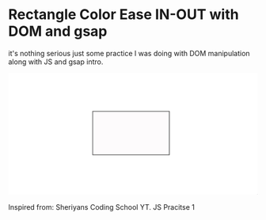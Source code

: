 # Rectangle Color Ease IN-OUT with DOM and gsap

it's nothing serious just some practice I was doing with DOM manipulation along with JS and gsap intro.

<!--  ![](https://github.com/knilesh9/SimpleColorTransitionOnHover/blob/main/media/demo.gif) -->

<img src="https://github.com/knilesh9/SimpleColorTransitionOnHover/blob/main/media/demo.gif" alt="Demo" width="auto" height="auto">

Inspired from: Sheriyans Coding School YT. JS Pracitse 1
